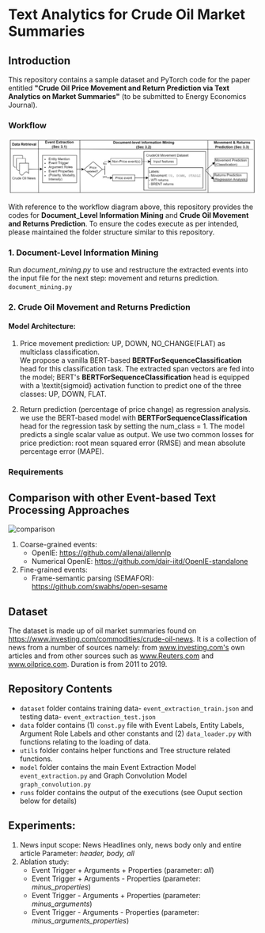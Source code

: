 # Text Analytics for Crude Oil Market Summaries

## Introduction
This repository contains a sample dataset and PyTorch code for the paper entitled **"Crude Oil Price Movement and Return Prediction via Text Analytics on Market Summaries"** (to be submitted to Energy Economics Journal).

### Workflow
![workflow](fig/workflow.png)

With reference to the workflow diagram above, this repository provides the codes for **Document_Level Information Mining** and **Crude Oil Movement and Returns Prediction**. To ensure the codes execute as per intended, please maintained the folder structure similar to this repository.

### 1. Document-Level Information Mining
Run _document_mining.py_ to use and restructure the extracted events into the input file for the next step: movement and returns prediction. \
``` document_mining.py ```


### 2. Crude Oil Movement and Returns Prediction
#### Model Architecture:
1. Price movement prediction: UP, DOWN, NO_CHANGE(FLAT) as multiclass classification. \
We propose a vanilla BERT-based **BERTForSequenceClassification** head for this classification task. The extracted span vectors are fed into the model; BERT's **BERTForSequenceClassification** head is equipped with a \textit{sigmoid} activation function to predict one of the three classes: UP, DOWN, FLAT.

2. Return prediction (percentage of price change) as regression analysis. \
we use the BERT-based model with **BERTForSequenceClassification** head for the regression task by setting the num_class = 1. The model predicts a single scalar value as output. We use two common losses for price prediction: root mean squared error (RMSE) and mean absolute percentage error (MAPE).

### Requirements


## Comparison with other Event-based Text Processing Approaches
![comparison](fig/event-based.png)

1. Coarse-grained events:
   - OpenIE: https://github.com/allenai/allennlp
   - Numerical OpenIE: https://github.com/dair-iitd/OpenIE-standalone
2. Fine-grained events:
   - Frame-semantic parsing (SEMAFOR): https://github.com/swabhs/open-sesame
  
## Dataset
The dataset is made up of oil market summaries found on https://www.investing.com/commodities/crude-oil-news. It is a collection of news from a number of sources namely: from www.investing.com's own articles and from other sources such as www.Reuters,com and www.oilprice.com. Duration is from 2011 to 2019.

## Repository Contents
- ```dataset``` folder contains training data- ```event_extraction_train.json``` and testing data- ```event_extraction_test.json```
- ```data``` folder contains (1) ```const.py``` file with Event Labels, Entity Labels, Argument Role Labels and other constants and (2) ```data_loader.py``` with functions relating to the loading of data.
- ```utils``` folder contains helper functions and Tree structure related functions.
- ```model``` folder contains the main Event Extraction Model ```event_extraction.py``` and Graph Convolution Model ```graph_convolution.py```
- ```runs``` folder contains the output of the executions (see Ouput section below for details)

## Experiments:
1. News input scope: News Headlines only, news body only and entire article
   Parameter: _header, body, all_
3. Ablation study: 
   - Event Trigger + Arguments + Properties  (parameter: _all_)
   - Event Trigger + Arguments - Properties (parameter: _minus_properties_)
   - Event Trigger - Arguments + Properties (parameter: _minus_arguments_)
   - Event Trigger - Arguments - Properties (parameter: _minus_arguments_properties_)




